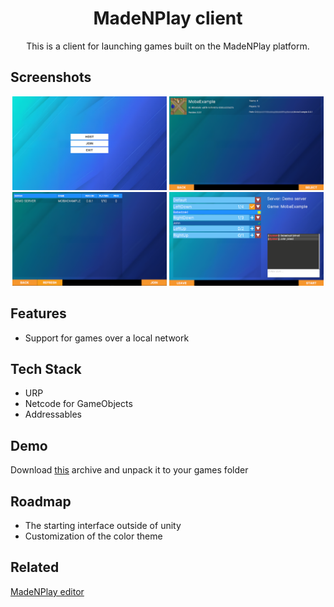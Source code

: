 
<h1 align="center"> 
	MadeNPlay client
</h1>

<p align="center">
	This is a client for launching games built on the MadeNPlay platform.
</p>


## Screenshots

<div align="center">
	<img src="/img/main.png" alt="Main menu" width="49%"/>
	<img src="/img/host.png" alt="Host menu" width="49%"/>
	<img src="/img/join.png" alt="Join menu" width="49%"/>
	<img src="/img/lobby.png" alt="Lobby" width="49%"/>
</div>


## Features

- Support for games over a local network


## Tech Stack

- URP
- Netcode for GameObjects
- Addressables


## Demo

Download [this](/releases/latest/download/MobaExample-0.0.1.rar) archive and unpack it to your games folder


## Roadmap

- The starting interface outside of unity
- Customization of the color theme


## Related

[MadeNPlay editor](https://github.com/Edward-Khaymanov/MadeNPlay-editor)
